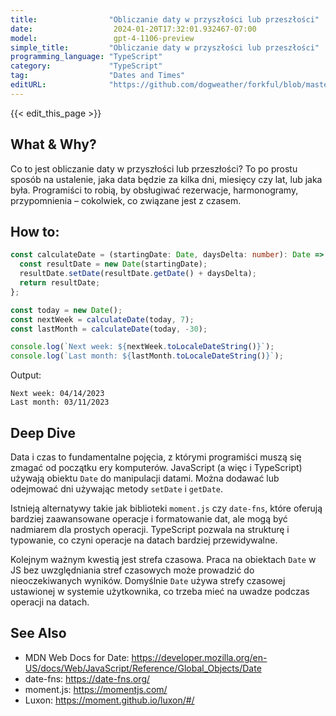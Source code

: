 ```yaml
---
title:                "Obliczanie daty w przyszłości lub przeszłości"
date:                  2024-01-20T17:32:01.932467-07:00
model:                 gpt-4-1106-preview
simple_title:         "Obliczanie daty w przyszłości lub przeszłości"
programming_language: "TypeScript"
category:             "TypeScript"
tag:                  "Dates and Times"
editURL:              "https://github.com/dogweather/forkful/blob/master/content/pl/typescript/calculating-a-date-in-the-future-or-past.md"
---
```


{{< edit_this_page >}}

## What & Why?
Co to jest obliczanie daty w przyszłości lub przeszłości? To po prostu sposób na ustalenie, jaka data będzie za kilka dni, miesięcy czy lat, lub jaka była. Programiści to robią, by obsługiwać rezerwacje, harmonogramy, przypomnienia – cokolwiek, co związane jest z czasem.

## How to:
```TypeScript
const calculateDate = (startingDate: Date, daysDelta: number): Date => {
  const resultDate = new Date(startingDate);
  resultDate.setDate(resultDate.getDate() + daysDelta);
  return resultDate;
};

const today = new Date();
const nextWeek = calculateDate(today, 7);
const lastMonth = calculateDate(today, -30);

console.log(`Next week: ${nextWeek.toLocaleDateString()}`);
console.log(`Last month: ${lastMonth.toLocaleDateString()}`);
```
Output:
```
Next week: 04/14/2023
Last month: 03/11/2023
```

## Deep Dive
Data i czas to fundamentalne pojęcia, z którymi programiści muszą się zmagać od początku ery komputerów. JavaScript (a więc i TypeScript) używają obiektu `Date` do manipulacji datami. Można dodawać lub odejmować dni używając metody `setDate` i `getDate`.

Istnieją alternatywy takie jak biblioteki `moment.js` czy `date-fns`, które oferują bardziej zaawansowane operacje i formatowanie dat, ale mogą być nadmiarem dla prostych operacji. TypeScript pozwala na strukturę i typowanie, co czyni operacje na datach bardziej przewidywalne.

Kolejnym ważnym kwestią jest strefa czasowa. Praca na obiektach `Date` w JS bez uwzględniania stref czasowych może prowadzić do nieoczekiwanych wyników. Domyślnie `Date` używa strefy czasowej ustawionej w systemie użytkownika, co trzeba mieć na uwadze podczas operacji na datach.

## See Also
- MDN Web Docs for Date: https://developer.mozilla.org/en-US/docs/Web/JavaScript/Reference/Global_Objects/Date
- date-fns: https://date-fns.org/
- moment.js: https://momentjs.com/
- Luxon: https://moment.github.io/luxon/#/
